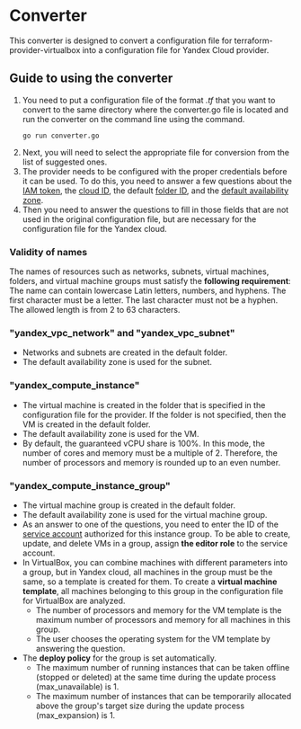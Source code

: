 # Converter
This converter is designed to convert a configuration file for terraform-provider-virtualbox into a configuration file for Yandex Cloud provider.
## Guide to using the converter
1. You need to put a configuration file of the format *.tf* that you want to convert to the same directory where the converter.go file is located and run the converter on the command line using the command.
    ```
    go run converter.go
    ```
2. Next, you will need to select the appropriate file for conversion from the list of suggested ones.
3. The provider needs to be configured with the proper credentials before it can be used. To do this, you need to answer a few questions about the [IAM token](https://yandex.cloud/en/docs/iam/operations/iam-token/create "About IAM token"), the [cloud ID](https://yandex.cloud/ru/docs/resource-manager/operations/cloud/get-id#console_1 "About cloud ID"), the default [folder ID](https://yandex.cloud/ru/docs/resource-manager/operations/folder/get-id#api_1 "About folder ID"), and the [default availability zone](https://yandex.cloud/en/docs/overview/concepts/geo-scope "About availability zones").
4. Then you need to answer the questions to fill in those fields that are not used in the original configuration file, but are necessary for the configuration file for the Yandex cloud.
### Validity of names
The names of resources such as networks, subnets, virtual machines, folders, and virtual machine groups must satisfy the **following requirement**:\
The name can contain lowercase Latin letters, numbers, and hyphens. The first character must be a letter. The last character must not be a hyphen. The allowed length is from 2 to 63 characters.
### "yandex_vpc_network" and "yandex_vpc_subnet"
* Networks and subnets are created in the default folder. 
* The default availability zone is used for the subnet.
### "yandex_compute_instance"
* The virtual machine is created in the folder that is specified in the configuration file for the provider. If the folder is not specified, then the VM is created in the default folder.
* The default availability zone is used for the VM.
* By default, the guaranteed vCPU share is 100%. In this mode, the number of cores and memory must be a multiple of 2. Therefore, the number of processors and memory is rounded up to an even number.
### "yandex_compute_instance_group"
* The virtual machine group is created in the default folder.
* The default availability zone is used for the virtual machine group.
* As an answer to one of the questions, you need to enter the ID of the [service account](https://yandex.cloud/ru/docs/iam/concepts/users/service-accounts "About service accounts") authorized for this instance group. To be able to create, update, and delete VMs in a group, assign **the editor role** to the service account.
* In VirtualBox, you can combine machines with different parameters into a group, but in Yandex cloud, all machines in the group must be the same, so a template is created for them. To create a **virtual machine template**, all machines belonging to this group in the configuration file for VirtualBox are analyzed.
    - The number of processors and memory for the VM template is the maximum number of processors and memory for all machines in this group.
    - The user chooses the operating system for the VM template by answering the question.
* The **deploy policy** for the group is set automatically.
    - The maximum number of running instances that can be taken offline (stopped or deleted) at the same time
during the update process (max_unavailable) is 1.
    - The maximum number of instances that can be temporarily allocated above the group's target size
during the update process (max_expansion) is 1.

